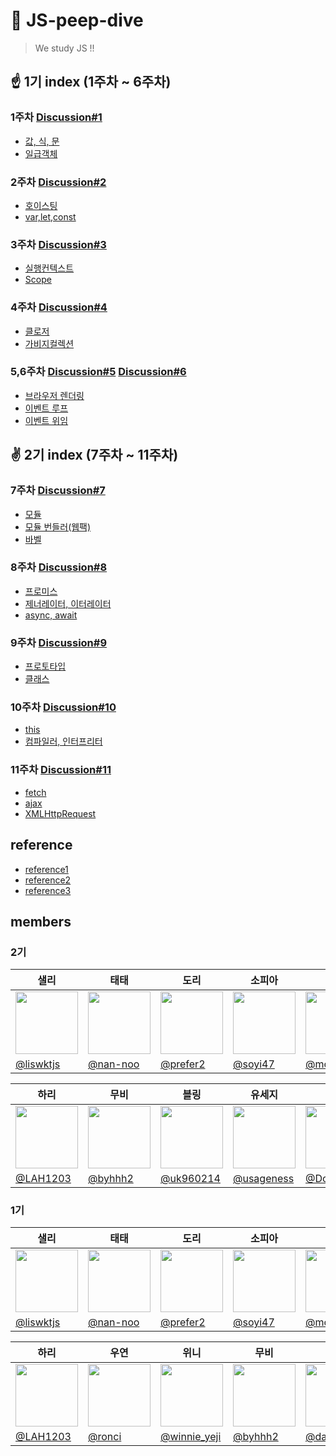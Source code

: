 # 🐣 JS-peep-dive
> We study JS !!

## ☝ 1기 index (1주차 ~ 6주차)

### 1주차 [Discussion#1](https://github.com/peep-peep-study/JS-peep-dive/discussions/1)

- [값, 식, 문](https://github.com/peep-peep-study/JS-peep-dive/wiki/%EA%B0%92,-%EC%8B%9D,-%EB%AC%B8)
- [일급객체](https://github.com/peep-peep-study/JS-peep-dive/wiki/%EC%9D%BC%EA%B8%89%EA%B0%9D%EC%B2%B4)

### 2주차 [Discussion#2](https://github.com/peep-peep-study/JS-peep-dive/discussions/3)

- [호이스팅](https://github.com/peep-peep-study/JS-peep-dive/wiki/%ED%98%B8%EC%9D%B4%EC%8A%A4%ED%8C%85)
- [var,let,const](https://github.com/peep-peep-study/JS-peep-dive/wiki/var,-let,-const)

### 3주차 [Discussion#3](https://github.com/peep-peep-study/JS-peep-dive/discussions/4)

- [실행컨텍스트](https://github.com/peep-peep-study/JS-peep-dive/wiki/%EC%8B%A4%ED%96%89-%EC%BB%A8%ED%85%8D%EC%8A%A4%ED%8A%B8)
- [Scope](https://github.com/peep-peep-study/JS-peep-dive/wiki/Scope)

### 4주차 [Discussion#4](https://github.com/peep-peep-study/JS-peep-dive/discussions/5)

- [클로저](https://github.com/peep-peep-study/JS-peep-dive/wiki/%ED%81%B4%EB%A1%9C%EC%A0%80)
- [가비지컬렉션](https://github.com/peep-peep-study/JS-peep-dive/wiki/%EA%B0%80%EB%B9%84%EC%A7%80%EC%BB%AC%EB%A0%89%EC%85%98)

### 5,6주차 [Discussion#5](https://github.com/peep-peep-study/JS-peep-dive/discussions/6) [Discussion#6](https://github.com/peep-peep-study/JS-peep-dive/discussions/7)

- [브라우저 렌더링](https://github.com/peep-peep-study/JS-peep-dive/wiki/%EB%B8%8C%EB%9D%BC%EC%9A%B0%EC%A0%80-%EB%A0%8C%EB%8D%94%EB%A7%81)
- [이벤트 루프](https://github.com/peep-peep-study/JS-peep-dive/wiki/%EC%9D%B4%EB%B2%A4%ED%8A%B8-%EB%A3%A8%ED%94%84)
- [이벤트 위임](https://github.com/peep-peep-study/JS-peep-dive/wiki/%EC%9D%B4%EB%B2%A4%ED%8A%B8-%EC%9C%84%EC%9E%84)

## ✌ 2기 index (7주차 ~ 11주차)

### 7주차 [Discussion#7](https://github.com/peep-peep-study/JS-peep-dive/discussions/8)

- [모듈](https://github.com/peep-peep-study/JS-peep-dive/wiki/%EB%AA%A8%EB%93%88)
- [모듈 번들러(웹팩)](https://github.com/peep-peep-study/JS-peep-dive/wiki/%EB%AA%A8%EB%93%88-%EB%B2%88%EB%93%A4%EB%9F%AC(%EC%9B%B9%ED%8C%A9)) 
- [바벨](https://github.com/peep-peep-study/JS-peep-dive/wiki/%EB%B0%94%EB%B2%A8)

### 8주차 [Discussion#8](https://github.com/peep-peep-study/JS-peep-dive/discussions/9)

- [프로미스](https://github.com/peep-peep-study/JS-peep-dive/wiki/Promise)
- [제너레이터, 이터레이터](https://github.com/peep-peep-study/JS-peep-dive/wiki/Generator-&-Iterator)
- [async, await](https://github.com/peep-peep-study/JS-peep-dive/wiki/Async-&-Await)

### 9주차 [Discussion#9](https://github.com/peep-peep-study/JS-peep-dive/discussions/10)

- [프로토타입](https://github.com/peep-peep-study/JS-peep-dive/wiki/%ED%94%84%EB%A1%9C%ED%86%A0%ED%83%80%EC%9E%85)
- [클래스](https://github.com/peep-peep-study/JS-peep-dive/wiki/%ED%81%B4%EB%9E%98%EC%8A%A4)

### 10주차 [Discussion#10](https://github.com/peep-peep-study/JS-peep-dive/discussions/11)

- [this](https://github.com/peep-peep-study/JS-peep-dive/wiki/this)
- [컴파일러, 인터프리터](https://github.com/peep-peep-study/JS-peep-dive/wiki/%EC%BB%B4%ED%8C%8C%EC%9D%BC%EB%9F%AC-&-%EC%9D%B8%ED%84%B0%ED%94%84%EB%A6%AC%ED%84%B0)

### 11주차 [Discussion#11](https://github.com/peep-peep-study/JS-peep-dive/discussions/12)

- [fetch](https://github.com/peep-peep-study/JS-peep-dive/wiki/fetch)
- [ajax](https://github.com/peep-peep-study/JS-peep-dive/wiki/ajax)
- [XMLHttpRequest](https://github.com/peep-peep-study/JS-peep-dive/wiki/XMLHttpRequest)

## reference 
- <a href="https://github.com/ssi02014/Front-Interview">reference1</a> 
- <a href="https://github.com/gyoogle/tech-interview-for-developer">reference2</a>
- <a href="https://github.com/DopplerHQ/awesome-interview-questions">reference3</a>

## members

### 2기
| 샐리      | 태태        | 도리    | 소피아 | 호프 |
| ------------------- | -------------------- | ------------------- | -------- | --------- |
| <img src="https://avatars.githubusercontent.com/u/60773373?v=4" width="100" height="100"> | <img src="https://avatars.githubusercontent.com/u/54002105?v=4" width="100" height="100"> | <img src="https://avatars.githubusercontent.com/u/67692759?v=4" width="100" height="100"> | <img src="https://avatars.githubusercontent.com/u/71116429?v=4" width="100" height="100"> | <img src="https://avatars.githubusercontent.com/u/61469664?v=4" width="100" height="100"> |
| [@liswktjs](https://github.com/liswktjs)   | [@nan-noo](https://github.com/nan-noo)                                         | [@prefer2](https://github.com/prefer2)  | [@soyi47](https://github.com/soyi47) | [@moonheekim0118](https://github.com/moonheekim0118) |

| 하리 | 무비  | 블링  | 유세지   | 돔하디 | 
| ------ |------------ | ----------- | ---------- | ------ | 
| <img src="https://avatars.githubusercontent.com/u/57928612?v=4" width="100" height="100"> | <img src="https://avatars.githubusercontent.com/u/52737532?v=4" width="100" height="100"> | <img src="https://avatars.githubusercontent.com/u/43166681?v=4" width="100" height="100"> | <img src="https://avatars.githubusercontent.com/u/28296575?v=4" width="100" height="100"> | <img src="https://avatars.githubusercontent.com/u/51396282?v=4" width="100" height="100"> |
| [@LAH1203](https://github.com/LAH1203) | [@byhhh2](https://github.com/byhhh2) | [@uk960214](https://github.com/uk960214)  | [@usageness](https://github.com/usageness) | [@DomMorello](https://github.com/DomMorello) |


### 1기

|샐리|태태|도리|소피아|호프|
|--|--|--|--|--|
| <img src="https://avatars.githubusercontent.com/u/60773373?v=4" width="100" height="100"> | <img src="https://avatars.githubusercontent.com/u/54002105?v=4" width="100" height="100"> | <img src="https://avatars.githubusercontent.com/u/67692759?v=4" width="100" height="100"> | <img src="https://avatars.githubusercontent.com/u/71116429?v=4" width="100" height="100"> | <img src="https://avatars.githubusercontent.com/u/61469664?v=4" width="100" height="100"> |
|[@liswktjs](https://github.com/liswktjs)|[@nan-noo](https://github.com/nan-noo)|[@prefer2](https://github.com/prefer2)|[@soyi47](https://github.com/soyi47)|[@moonheekim0118](https://github.com/moonheekim0118)

|하리|우연|위니|무비|티거|
|--|--|--|--|--|
| <img src="https://avatars.githubusercontent.com/u/57928612?v=4" width="100" height="100"> | <img src="https://avatars.githubusercontent.com/u/70249108?v=4" width="100" height="100"> | <img src="https://avatars.githubusercontent.com/u/52344833?v=4" width="100" height="100"> | <img src="https://avatars.githubusercontent.com/u/52737532?v=4" width="100" height="100"> | <img src="https://avatars.githubusercontent.com/u/52729559?v=4" width="100" height="100">
|[@LAH1203](https://github.com/LAH1203)|[@ronci](https://github.com/ronci)|[@winnie_yeji](https://github.com/rladpwl0512)|[@byhhh2](https://github.com/byhhh2)|[@daaaayeah](https://github.com/daaaayeah)
